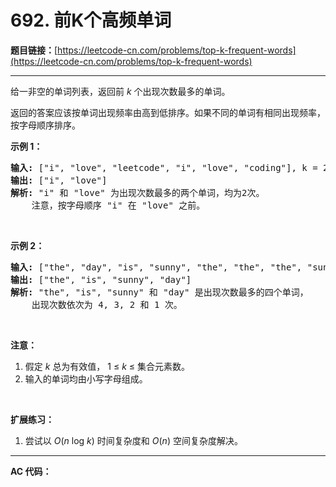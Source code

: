 # 692. 前K个高频单词

**题目链接：**[https://leetcode-cn.com/problems/top-k-frequent-words](https://leetcode-cn.com/problems/top-k-frequent-words)

---

<div class="content__1Y2H">
 <div class="notranslate">
  <p>给一非空的单词列表，返回前&nbsp;<em>k&nbsp;</em>个出现次数最多的单词。</p> 
  <p>返回的答案应该按单词出现频率由高到低排序。如果不同的单词有相同出现频率，按字母顺序排序。</p> 
  <p><strong>示例 1：</strong></p> 
  <pre class="language-text"><strong>输入:</strong> ["i", "love", "leetcode", "i", "love", "coding"], k = 2
<strong>输出:</strong> ["i", "love"]
<strong>解析:</strong> "i" 和 "love" 为出现次数最多的两个单词，均为2次。
    注意，按字母顺序 "i" 在 "love" 之前。
</pre> 
  <p>&nbsp;</p> 
  <p><strong>示例 2：</strong></p> 
  <pre class="language-text"><strong>输入:</strong> ["the", "day", "is", "sunny", "the", "the", "the", "sunny", "is", "is"], k = 4
<strong>输出:</strong> ["the", "is", "sunny", "day"]
<strong>解析:</strong> "the", "is", "sunny" 和 "day" 是出现次数最多的四个单词，
    出现次数依次为 4, 3, 2 和 1 次。
</pre> 
  <p>&nbsp;</p> 
  <p><strong>注意：</strong></p> 
  <ol> 
   <li>假定 <em>k</em> 总为有效值， 1 ≤ <em>k</em> ≤ 集合元素数。</li> 
   <li>输入的单词均由小写字母组成。</li> 
  </ol> 
  <p>&nbsp;</p> 
  <p><strong>扩展练习：</strong></p> 
  <ol> 
   <li>尝试以&nbsp;<em>O</em>(<em>n</em> log <em>k</em>) 时间复杂度和&nbsp;<em>O</em>(<em>n</em>) 空间复杂度解决。</li> 
  </ol> 
 </div>
</div>

---

**AC 代码：**

```java

```